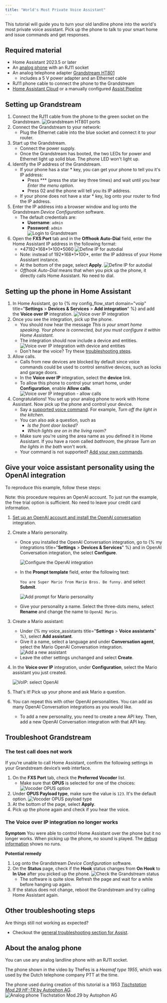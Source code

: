 ```yaml
---
title: "World's Most Private Voice Assistant"
---
```


This tutorial will guide you to turn your old landline phone into the
world's most private voice assistant. Pick up the phone to talk to
your smart home and issue commands and get responses.

<lite-youtube videoid="0YJzLIMrnGk" videotitle="Using an analog phone to control Home Assistant"></lite-youtube>

## Required material

- Home Assistant 2023.5 or later
- An [analog phone](#about-the-analog-phone) with an RJ11 socket
- An analog telephone adapter 
  [Grandstream HT801](https://amzn.to/40k7mRa)
  - includes a 5&nbsp;V power adapter and an Ethernet cable
- RJ11 phone cable to connect the phone to the Grandstream
- [Home Assistant Cloud](https://www.nabucasa.com) or a manually configured [Assist Pipeline](/integrations/assist_pipeline)

## Setting up Grandstream

1. Connect the RJ11 cable from the phone to the green socket on the Grandstream.
   ![Grandstream HT801 ports](/images/assist/grandstream-ht801-interfaces.png)
2. Connect the Grandstream to your network: 
   - Plug the Ethernet cable into the blue socket and connect it to your router.
3. Start up the Grandstream.
   - Connect the power supply.
   - Once the Grandstream has booted, the two LEDs for power and Ethernet light up solid blue. The phone LED won't light up.
4. Identify the IP address of the Grandstream.
   - If your phone has a star * key, you can get your phone to tell you it's IP address:
      -  Press *** (press the star key three times) and wait until you hear *Enter the menu option*.
      -  Press 02 and the phone will tell you its IP address.
   - If your phone does not have a star * key, log onto your router to find the IP address.
5. Enter the IP address into a browser window and log onto the Grandstream *Device Configuration* software.
   - The default credentials are:
     - **Username**: `admin`
     - **Password**: `admin`  
   ![Login to Grandstream](/images/assist/grandstream_login.png)
6. Open the **FXS Port** tab and in the **Offhook Auto-Dial** field, enter the Home Assistant IP address in the following format:
   - \*47192\*168\*1\*100\*5060
   ![Define IP for autodial](/images/assist/grandstream_autodial.png)
   - Note: instead of 192\*168\*1\*100\*, enter the IP address of your Home Assistant instance.
   - At the bottom of the page, select **Apply**. 
   ![Define IP for autodial](/images/assist/grandstream_apply.png)
   - *Offhook Auto-Dial* means that when you pick up the phone, it directly calls Home Assistant. No need to dial.

## Setting up the phone in Home Assistant

1. In Home Assistant, go to {% my config_flow_start domain="voip" title="**Settings** > **Devices & Services** > **Add integration**" %} and add the **Voice over IP** integration.
    ![Voice over IP integration](/images/assist/voip_install.png)
2. Once you see the integration, pick up the phone.
   - You should now hear the message *This is your smart home speaking. Your phone is connected, but you must configure it within Home Assistant.*
   - The integration should now include a device and entities.
    ![Voice over IP integration with device and entities](/images/assist/voip_device_available.png)
   - Don't hear the voice? Try these [troubleshooting steps](/voice_control/worlds-most-private-voice-assistant/#troubleshoot-grandstream).
3. Allow calls.
   - Calls from new devices are blocked by default since voice commands could be used to control sensitive devices, such as locks and garage doors.
   - In the **Voice over IP** integration, select the **device** link.
   - To allow this phone to control your smart home, under **Configuration**, enable **Allow calls**.   
   ![Voice over IP integration - allow calls](/images/assist/voip_configuration.png) 
4. Congratulations! You set up your analog phone to work with Home Assistant. Now pick up the phone and control your device. 
   - Say a [supported voice command](/voice_control/builtin_sentences/). For example, *Turn off the light in the kitchen*.
   - You can also ask a question, such as
     -  *Is the front door locked?*
     -  *Which lights are on in the living room?*
   - Make sure you're using the area name as you defined it in Home Assistant. If you have a room called *bathroom*, the phrase *Turn on the lights in the bath* won't work.
   - Your command is not supported? [Add your own commands](/integrations/conversation/).

## Give your voice assistant personality using the OpenAI integration

<lite-youtube videoid="eLx8_NAqptk" videotitle="Give your voice assistant personality using the OpenAI integration"></lite-youtube>

To reproduce this example, follow these steps:

Note: this procedure requires an OpenAI account. To just run the example, the free trial option is sufficient. No need to leave your credit card information.

1. [Set up an OpenAI account and install the OpenAI conversation](/integrations/openai_conversation/) integration.
2. Create a Mario personality.
   - Once you installed the OpenAI Conversation integration, go to {% my integrations title="**Settings** > **Devices & Services**" %} and in OpenAI Conversation integration, the select **Configure**.
  
      ![Configure the OpenAI integration](/images/assist/assistant-openai-mario-config.png)
   - In the **Prompt template** field, enter the following text: 
  
       `You are Super Mario from Mario Bros. Be funny.` and select **Submit**.
  
      ![Add prompt for Mario personality](/images/assist/assistant-openai-mario-02.png)

   - Give your personality a name. Select the three-dots menu, select **Rename** and change the name to `OpenAI Mario`.
  
3. Create a Mario assistant:
   - Under {% my voice_assistants title="**Settings** > **Voice assistants**" %}, select **Add assistant**.
   - Give it a name, select a language and under **Conversation agent**, select the Mario OpenAI Conversation integration.
   ![Add a new assistant](/images/assist/assistant-openai-mario-04.png)
   - Leave the other settings unchanged and select **Create**.
4. In the **Voice over IP** integration, under **Configuration**, select the Mario assistant you just created.

      ![VoIP: select OpenAI](/images/assist/assistant-openai-mario-03.png) 
5. That's it! Pick up your phone and ask Mario a question.
6. You can repeat this with other OpenAI personalities. You can add as many OpenAI Conversation integrations as you would like.
   - To add a new personality, you need to create a new API key. Then, add a new OpenAI Conversation integration with that API key.

## Troubleshoot Grandstream

### The test call does not work

If you’re unable to call Home Assistant, confirm the following settings in your Grandstream device’s web interface.

1. On the **FXS Port** tab, check the **Preferred Vocoder** list. 
   - Make sure that **OPUS** is selected for one of the choices:
   ![Vocoder OPUS option](/images/assist/grandstream_vocoder.png) 
2. Under **OPUS Payload type**, make sure the value is `123`. It's the default option.
   ![Vocoder OPUS payload type](/images/assist/grandstream_opus_payload.png)
3. At the bottom of the page, select **Apply**.
4. Pick up the phone again and check if you hear the voice.

### The Voice over IP integration no longer works

**Symptom**
You were able to control Home Assistant over the phone but it no longer works. When picking up the phone, no sound is played. 
The [debug information](/voice_control/troubleshooting#view-debug-information) shows no runs.

**Potential remedy**
1. Log onto the Grandstream *Device Configuration* software.
2. On the **Status** page, check if the **Hook** status changes from **On Hook** to **In Use** after you picked up the phone.
   ![Check the Grandstream status](/images/assist/grandstream-troubleshoot-10.png) 
   - The software is quite slow. Refresh the page and wait for a while before hanging up again.
3. If the status does not change, reboot the Grandstream and try calling Home Assistant again. 

## Other troubleshooting steps

Are things still not working as expected? 

- Checkout the [general troubleshooting section for Assist](/voice_control/troubleshooting).

## About the analog phone

You can use any analog landline phone with an RJ11 socket.

The phone shown in the video by TheFes is a *Heemaf type 1955*, which was used by the Dutch telephone company PTT at the time.

The phone used during creation of this tutorial is a 1953 [*Tischstation Mod.29 HF-TR* by Autophon AG](https://www.radiomuseum.org/r/autophon_tischstation_mod29_hf_tr.html).
![Analog phone Tischstation Mod.29 by Autophon AG](/images/assist/autophon-mod-29.jpg)
